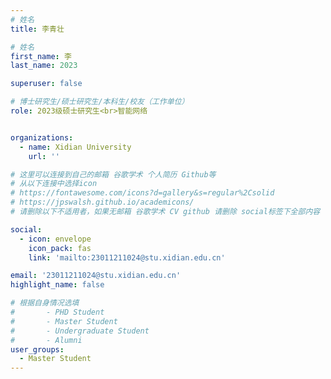 ```yaml
---
# 姓名
title: 李青壮

# 姓名
first_name: 李
last_name: 2023

superuser: false

# 博士研究生/硕士研究生/本科生/校友（工作单位）
role: 2023级硕士研究生<br>智能网络


organizations:
  - name: Xidian University
    url: ''

# 这里可以连接到自己的邮箱 谷歌学术 个人简历 Github等 
# 从以下连接中选择icon
# https://fontawesome.com/icons?d=gallery&s=regular%2Csolid
# https://jpswalsh.github.io/academicons/
# 请删除以下不适用者，如果无邮箱 谷歌学术 CV github 请删除 social标签下全部内容

social:
  - icon: envelope
    icon_pack: fas
    link: 'mailto:23011211024@stu.xidian.edu.cn'

email: '23011211024@stu.xidian.edu.cn'
highlight_name: false

# 根据自身情况选填
#       - PHD Student
#       - Master Student
#       - Undergraduate Student
#       - Alumni
user_groups:
  - Master Student
---
```

